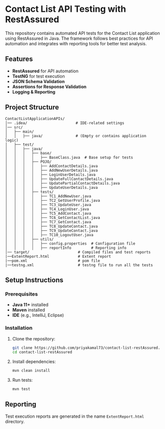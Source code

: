 # Contact List API Testing with RestAssured  

This repository contains automated API tests for the Contact List application using RestAssured in Java. The framework follows best practices for API automation and integrates with reporting tools for better test analysis.  

## Features  
- **RestAssured** for API automation  
- **TestNG** for test execution  
- **JSON Schema Validation**  
- **Assertions for Response Validation**  
- **Logging & Reporting**  

## Project Structure  
```
ContactListApplicationAPIs/
│── .idea/                      # IDE-related settings  
│── src/  
│   ├── main/  
│   │   ├── java/               # (Empty or contains application logic)  
│   ├── test/  
│   │   ├── java/  
│   │   │   ├── base/  
│   │   │   │   ├── BaseClass.java  # Base setup for tests  
│   │   │   ├── POJO/  
│   │   │   │   ├── AddContactDetails.java  
│   │   │   │   ├── AddNewUserDetails.java  
│   │   │   │   ├── LoginUserDetails.java  
│   │   │   │   ├── UpdateFullContactDetails.java  
│   │   │   │   ├── UpdatePartialContactDetails.java  
│   │   │   │   ├── UpdateUserDetails.java  
│   │   │   ├── tests/  
│   │   │   │   ├── TC1_AddNewUser.java  
│   │   │   │   ├── TC2_GetUserProfile.java  
│   │   │   │   ├── TC3_UpdateUser.java  
│   │   │   │   ├── TC4_LoginUser.java  
│   │   │   │   ├── TC5_AddContact.java  
│   │   │   │   ├── TC6_GetContactList.java  
│   │   │   │   ├── TC7_GetContact.java  
│   │   │   │   ├── TC8_UpdateContact.java  
│   │   │   │   ├── TC9_UpdateContact.java  
│   │   │   │   ├── TC10_LogoutUser.java  
│   │   │   ├── utils/  
│   │   │   │   ├── config.properties  # Configuration file  
│   │   │   │   ├── reportInfo         # Reporting info  
│── target/                      # Compiled files and test reports
|──ExtentReport.html             # Extent report
|──pom.xml                       # pom file
|──testng.xml                    # testng file to run all the tests
```

## Setup Instructions  

### Prerequisites  
- **Java 11+** installed  
- **Maven** installed  
- **IDE** (e.g., IntelliJ, Eclipse)  

### Installation  
1. Clone the repository:  
   ```sh
   git clone https://github.com/priyakamal73/contact-list-restAssured.git
   cd contact-list-restAssured
   ```
2. Install dependencies:  
   ```sh
   mvn clean install
   ```
3. Run tests:  
   ```sh
   mvn test
   ```

## Reporting  
Test execution reports are generated in the name  `ExtentReport.html` directory.  
